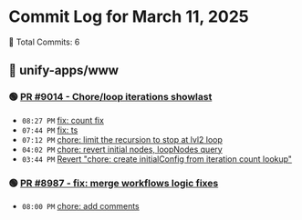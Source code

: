 # Commit Log for March 11, 2025

📝 Total Commits: 6

## 📁 unify-apps/www

### 🟢 [PR #9014 - Chore/loop iterations showlast](https://github.com/unify-apps/www/pull/9014)

- `08:27 PM` [fix: count fix](https://github.com/unify-apps/www/commit/2604eb87de431c32f1d91a8411792d2d8014df16)
- `07:44 PM` [fix: ts](https://github.com/unify-apps/www/commit/d19f6ba54517e3c7989110d481db62db3b55fdda)
- `07:12 PM` [chore: limit the recursion to stop at lvl2 loop](https://github.com/unify-apps/www/commit/d7292b2e5f97e4d0ef102b0909dc261db5de7db1)
- `04:02 PM` [chore: revert initial nodes, loopNodes query](https://github.com/unify-apps/www/commit/c7ab13cd9798562de3eb1b85cb5369e7a87171f4)
- `03:44 PM` [Revert "chore: create initialConfig from iteration count lookup"](https://github.com/unify-apps/www/commit/1362c3d1915e98aa0d48d77ea733cf509ff14108)

### 🟢 [PR #8987 - fix: merge workflows logic fixes](https://github.com/unify-apps/www/pull/8987)

- `08:00 PM` [chore: add comments](https://github.com/unify-apps/www/commit/9823c7e0187a2af806e3da25b80c8dc182b09331)


